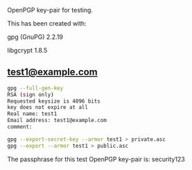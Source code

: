 OpenPGP key-pair for testing.

This has been created with:

gpg (GnuPG) 2.2.19

libgcrypt 1.8.5

## test1@example.com

```bash
gpg --full-gen-key
RSA (sign only)
Requested keysize is 4096 bits
key does not expire at all
Real name: test1
Email address: test1@example.com
comment:
```

```bash
gpg --export-secret-key --armor test1 > private.asc
gpg --export --armor test1 > public.asc
```
The passphrase for this test OpenPGP key-pair is: security123

